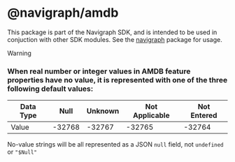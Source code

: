 # @navigraph/amdb

This package is part of the Navigraph SDK, and is intended to be used in conjuction with other SDK modules.
See the [navigraph](https://www.npmjs.com/package/navigraph) package for usage.

> [!WARNING]
> ### When real number or integer values in AMDB feature properties have no value, it is represented with one of the three following default values:
> | Data Type | Null   | Unknown | Not Applicable | Not Entered |
> | --------- | ------ | ------- | -------------- | ----------- |
> | Value     | -32768 | -32767  | -32765         | -32764      |
>
> No-value strings will be all represented as a JSON `null` field, not `undefined` or `"$Null"`

